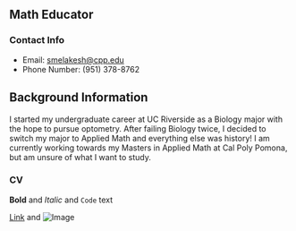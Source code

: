 ## Math Educator 

### Contact Info
- Email: smelakesh@cpp.edu
- Phone Number: (951) 378-8762


## Background Information
I started my undergraduate career at UC Riverside as a Biology major with the hope to pursue optometry. After failing Biology twice, I decided to switch my major to Applied Math and everything else was history! I am currently working towards my Masters in Applied Math at Cal Poly Pomona, but am unsure of what I want to study.


### CV



**Bold** and _Italic_ and `Code` text

[Link](url) and ![Image](src)
```
